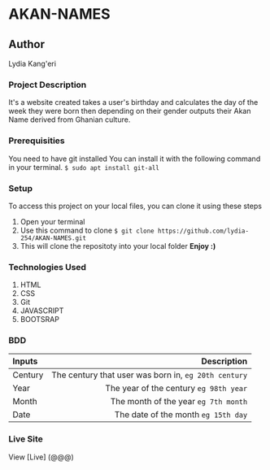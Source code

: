 # AKAN-NAMES
## Author
Lydia Kang'eri
### Project Description
It's a website created takes a user's birthday and calculates the day of the week they were born then depending on their gender outputs their Akan Name derived from Ghanian culture.
### Prerequisities
You need to have git installed
You can install it with the following command in your terminal.
`$ sudo apt install git-all`
### Setup
To access this project on your local files, you can clone it using these steps
1. Open your terminal
2. Use this command to clone `$ git clone https://github.com/lydia-254/AKAN-NAMES.git`
3. This will clone the repositoty into your local folder
 __Enjoy :)__
### Technologies Used
1. HTML
2. CSS
3. Git
4. JAVASCRIPT
5. BOOTSRAP
### BDD
| Inputs | Description |
|:---        |          ---: |
| Century  | The century that user was born in, ``eg 20th century``|
| Year   | The year of the century ``eg 98th year``  |
| Month  | The month of the year ``eg 7th month``  |
| Date   | The date of the month ``eg 15th day`` |
### Live Site
View [Live] (@@@)


